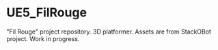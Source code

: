 # UE5_FilRouge
"Fil Rouge" project repository. 3D platformer. Assets are from StackOBot project. Work in progress.
